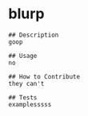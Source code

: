 # blurp

    ## Description
    goop

    ## Usage
    no

    ## How to Contribute
    they can't

    ## Tests
    examplesssss
